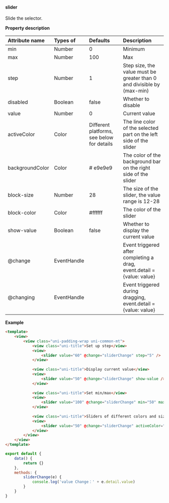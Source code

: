 #### slider

Slide the selector.

**Property description**

| Attribute name  | Types of    | Defaults                                   | Description                                                  |
| :-------------- | :---------- | :----------------------------------------- | :----------------------------------------------------------- |
| min             | Number      | 0                                          | Minimum                                                      |
| max             | Number      | 100                                        | Max                                                          |
| step            | Number      | 1                                          | Step size, the value must be greater than 0 and divisible by (max-min) |
| disabled        | Boolean     | false                                      | Whether to disable                                           |
| value           | Number      | 0                                          | Current value                                                |
| activeColor     | Color       | Different platforms, see below for details | The line color of the selected part on the left side of the slider |
| backgroundColor | Color       | # e9e9e9                                   | The color of the background bar on the right side of the slider |
| block-size      | Number      | 28                                         | The size of the slider, the value range is 12-28             |
| block-color     | Color       | #ffffff                                    | The color of the slider                                      |
| show-value      | Boolean     | false                                      | Whether to display the current value                         |
| @change         | EventHandle |                                            | Event triggered after completing a drag, event.detail = {value: value} |
| @changing       | EventHandle |                                            | Event triggered during dragging, event.detail = {value: value} |

**Example**

```html
<template>
    <view>
        <view class="uni-padding-wrap uni-common-mt">
			<view class="uni-title">Set up step</view>
			<view>
				<slider value="60" @change="sliderChange" step="5" />
			</view>
			
			<view class="uni-title">Display current value</view>
			<view>
				<slider value="50" @change="sliderChange" show-value />
			</view>
            
			<view class="uni-title">Set min/max</view>
			<view>
				<slider value="100" @change="sliderChange" min="50" max="200" show-value />
			</view>
			
			<view class="uni-title">Sliders of different colors and sizes</view>
			<view>
				<slider value="50" @change="sliderChange" activeColor="#FFCC33" backgroundColor="#000000" block-color="#8A6DE9" block-size="20" />
			</view>
        </view>
    </view>
</template>
```

```javascript
export default {
    data() {
        return {}
    },
    methods: {
        sliderChange(e) {
            console.log('value Change：' + e.detail.value)
        }
    }
}

```

